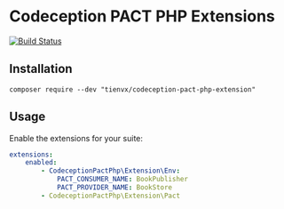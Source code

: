 # Codeception PACT PHP Extensions

[![Build Status](https://github.com/tienvx/codeception-pact-php-extension/workflows/main/badge.svg)](https://github.com/tienvx/codeception-pact-php-extension/actions)

## Installation

```
composer require --dev "tienvx/codeception-pact-php-extension"
```

## Usage

Enable the extensions for your suite:

```yaml
extensions:
    enabled:
        - CodeceptionPactPhp\Extension\Env:
            PACT_CONSUMER_NAME: BookPublisher
            PACT_PROVIDER_NAME: BookStore
        - CodeceptionPactPhp\Extension\Pact
```
